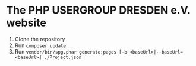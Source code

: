 # The PHP USERGROUP DRESDEN e.V. website

1. Clone the repository
2. Run `composer update`
3. Run `vendor/bin/spg.phar generate:pages [-b <baseUrl>|--baseUrl=<baseUrl>] ./Project.json`


